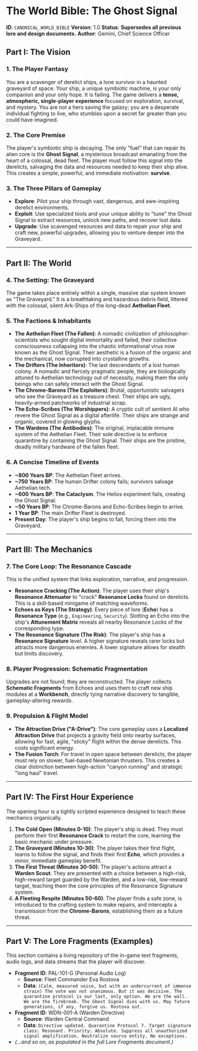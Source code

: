 # The World Bible: The Ghost Signal

**ID**: `CANONICAL_WORLD_BIBLE`
**Version**: 1.0
**Status**: **Supersedes all previous lore and design documents.**
**Author**: Gemini, Chief Science Officer

## Part I: The Vision

### 1. The Player Fantasy
You are a scavenger of derelict ships, a lone survivor in a haunted graveyard of space. Your ship, a unique symbiotic machine, is your only companion and your only hope. It is failing. The game delivers a **tense, atmospheric, single-player experience** focused on exploration, survival, and mystery. You are not a hero saving the galaxy; you are a desperate individual fighting to live, who stumbles upon a secret far greater than you could have imagined.

### 2. The Core Premise
The player's symbiotic ship is decaying. The only "fuel" that can repair its alien core is the **Ghost Signal**, a mysterious broadcast emanating from the heart of a colossal, dead fleet. The player must follow this signal into the derelicts, salvaging the data and resources needed to keep their ship alive. This creates a simple, powerful, and immediate motivation: **survive**.

### 3. The Three Pillars of Gameplay
*   **Explore**: Pilot your ship through vast, dangerous, and awe-inspiring derelict environments.
*   **Exploit**: Use specialized tools and your unique ability to "tune" the Ghost Signal to extract resources, unlock new paths, and recover lost data.
*   **Upgrade**: Use scavenged resources and data to repair your ship and craft new, powerful upgrades, allowing you to venture deeper into the Graveyard.

---

## Part II: The World

### 4. The Setting: The Graveyard
The game takes place entirely within a single, massive star system known as "The Graveyard." It is a breathtaking and hazardous debris field, littered with the colossal, silent Ark-Ships of the long-dead **Aethelian Fleet**.

### 5. The Factions & Inhabitants

*   **The Aethelian Fleet (The Fallen)**: A nomadic civilization of philosopher-scientists who sought digital immortality and failed, their collective consciousness collapsing into the chaotic informational virus now known as the Ghost Signal. Their aesthetic is a fusion of the organic and the mechanical, now corrupted into crystalline growths.
*   **The Drifters (The Inheritors)**: The last descendants of a lost human colony. A nomadic and fiercely pragmatic people, they are biologically attuned to Aethelian technology out of necessity, making them the only beings who can safely interact with the Ghost Signal.
*   **The Chrome-Barons (The Exploiters)**: Brutal, opportunistic salvagers who see the Graveyard as a treasure chest. Their ships are ugly, heavily-armed patchworks of industrial scrap.
*   **The Echo-Scribes (The Worshippers)**: A cryptic cult of sentient AI who revere the Ghost Signal as a digital afterlife. Their ships are strange and organic, covered in glowing glyphs.
*   **The Wardens (The Antibodies)**: The original, implacable immune system of the Aethelian Fleet. Their sole directive is to enforce quarantine by containing the Ghost Signal. Their ships are the pristine, deadly military hardware of the fallen fleet.

### 6. A Concise Timeline of Events
*   **~800 Years BP**: The Aethelian Fleet arrives.
*   **~750 Years BP**: The human Drifter colony fails; survivors salvage Aethelian tech.
*   **~600 Years BP**: **The Cataclysm**. The Helios experiment fails, creating the Ghost Signal.
*   **~50 Years BP**: The Chrome-Barons and Echo-Scribes begin to arrive.
*   **1 Year BP**: The main Drifter Fleet is destroyed.
*   **Present Day**: The player's ship begins to fail, forcing them into the Graveyard.

---

## Part III: The Mechanics

### 7. The Core Loop: The Resonance Cascade
This is the unified system that links exploration, narrative, and progression.
*   **Resonance Cracking (The Action)**: The player uses their ship's **Resonance Attenuator** to "crack" **Resonance Locks** found on derelicts. This is a skill-based minigame of matching waveforms.
*   **Echoes as Keys (The Strategy)**: Every piece of lore (**Echo**) has a **Resonance Type** (e.g., `Engineering`, `Security`). Slotting an Echo into the ship's **Attunement Matrix** reveals all nearby Resonance Locks of the corresponding type.
*   **The Resonance Signature (The Risk)**: The player's ship has a **Resonance Signature** level. A higher signature reveals rarer locks but attracts more dangerous enemies. A lower signature allows for stealth but limits discovery.

### 8. Player Progression: Schematic Fragmentation
Upgrades are not found; they are reconstructed. The player collects **Schematic Fragments** from Echoes and uses them to craft new ship modules at a **Workbench**, directly tying narrative discovery to tangible, gameplay-altering rewards.

### 9. Propulsion & Flight Model
*   **The Attraction Drive ("A-Drive")**: The core gameplay uses a **Localized Attraction Drive** that projects a gravity field onto nearby surfaces, allowing for fast, agile, "sticky" flight within the dense derelicts. This costs significant energy.
*   **The Fusion Torch**: For travel in open space between derelicts, the player must rely on slower, fuel-based Newtonian thrusters. This creates a clear distinction between high-action "canyon running" and strategic "long haul" travel.

---

## Part IV: The First Hour Experience

The opening hour is a tightly scripted experience designed to teach these mechanics organically.
1.  **The Cold Open (Minutes 0-10)**: The player's ship is dead. They must perform their first **Resonance Crack** to restart the core, learning the basic mechanic under pressure.
2.  **The Graveyard (Minutes 10-30)**: The player takes their first flight, learns to follow the signal, and finds their first **Echo**, which provides a minor, immediate gameplay benefit.
3.  **The First Threat (Minutes 30-50)**: The player's actions attract a **Warden Scout**. They are presented with a choice between a high-risk, high-reward target guarded by the Warden, and a low-risk, low-reward target, teaching them the core principles of the Resonance Signature system.
4.  **A Fleeting Respite (Minutes 50-60)**: The player finds a safe zone, is introduced to the crafting system to make repairs, and intercepts a transmission from the **Chrome-Barons**, establishing them as a future threat.

---

## Part V: The Lore Fragments (Examples)

This section contains a living repository of the in-game text fragments, audio logs, and data streams that the player will discover.

*   **Fragment ID**: PAL-101-G (Personal Audio Log)
    *   **Source**: Fleet Commander Eva Rostova
    *   **Data**: `(Calm, measured voice, but with an undercurrent of immense strain) The vote was not unanimous. But it was decisive. The quarantine protocol is our last, only option. We are the wall. We are the firebreak. The Ghost Signal dies with us. May future generations, if any, forgive us. Rostova out.`
*   **Fragment ID**: WDN-001-A (Warden Directive)
    *   **Source**: Warden Central Command
    *   **Data**: `Directive updated. Quarantine Protocol 7. Target signature class: Resonant. Priority: Absolute. Suppress all unauthorized signal amplification. Neutralize source entity. No exceptions.`
*   *(...and so on, as populated in the full Lore Fragments document.)*
